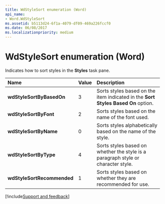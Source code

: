 ```yaml
---
title: WdStyleSort enumeration (Word)
api_name:
- Word.WdStyleSort
ms.assetid: b5113d24-6f1a-4079-df09-469a226fccf0
ms.date: 06/08/2017
ms.localizationpriority: medium
---
```



# WdStyleSort enumeration (Word)

Indicates how to sort styles in the **Styles** task pane.



|Name|Value|Description|
|:-----|:-----|:-----|
| **wdStyleSortByBasedOn**|3|Sorts styles based on the item indicated in the **Sort Styles Based On** option.|
| **wdStyleSortByFont**|2|Sorts styles based on the name of the font used.|
| **wdStyleSortByName**|0|Sorts styles alphabetically based on the name of the style.|
| **wdStyleSortByType**|4|Sorts styles based on whether the style is a paragraph style or character style.|
| **wdStyleSortRecommended**|1|Sorts styles based on whether they are recommended for use.|

[!include[Support and feedback](~/includes/feedback-boilerplate.md)]